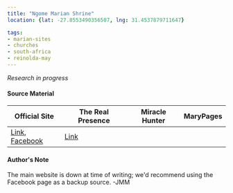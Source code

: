 ```yaml
---
title: "Ngome Marian Shrine"
location: {lat: -27.8553490356507, lng: 31.4537879711647}

tags:
- marian-sites
- churches
- south-africa
- reinolda-may
---
```


_Research in progress_

#### Source Material

| Official Site | The Real Presence | Miracle Hunter | MaryPages |
| --- | --- | --- | --- |
| [Link](http://www.ngome.co.za/), [Facebook](https://www.facebook.com/ngomemarianshrine/) | [Link](http://www.therealpresence.org/eucharst/misc/BVM/124_NGOME_140x96.pdf) | | |

#### Author's Note

The main website is down at time of writing; we'd recommend using the Facebook page as a backup source.  -JMM
